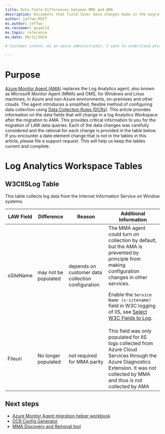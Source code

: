```yaml
---
title: Data Field Differences between MMA and AMA 
description: Documents that field lever data changes made in the migration.
author: jeffwo-MSFT
ms.author: jeffwo
ms.reviewer: guywild
ms.topic: reference
ms.date: 06/21/2024

# Customer intent: As an azure administrator, I want to understand which Log Analytics Workspace queries I may need to update after AMA migration.

---
```


# Purpose
[Azure Monitor Agent (AMA)](./agents-overview.md) replaces the Log Analytics agent, also known as Microsoft Monitor Agent (MMA) and OMS, for Windows and Linux machines, in Azure and non-Azure environments, on-premises and other clouds. The agent introduces a simplified, flexible method of configuring data collection using [Data Collection Rules (DCRs)](../essentials/data-collection-rule-overview.md). This article provides information on the data fields that will change in a log Analytics Workspace after the migration to AMA. This provides critical information to you for the migration of LAW data queries.
Each of the data changes was carefully considered and the rational for each change is provided in the table below.  If you encounter a date element change that is not in the tables in this article, please file a support request. This will help us keep the tables current and complete.
# Log Analytics Workspace Tables
## W3CIISLog Table
This table collects log data from the Internet Information Service on Window systems.

|LAW Field | Difference | Reason| Additional Information |
|---|---|---|---|
| sSiteName | may not be populated | depends on customer data collection configuration | The MMA agent could turn on collection by default, but the AMA is prevented by principle from making configuration changes in other services.<p>Enable the `Service Name (s-sitename)` field in W3C logging of IIS, see [Select W3C Fields to Log](/iis/manage/provisioning-and-managing-iis/configure-logging-in-iis#select-w3c-fields-to-log).|
| Fileuri | No longer populated | not required for MMA parity | This field was only populated for IIS logs collected from Azure Cloud Services through the Azure Diagnostics Extension. It was not collected by MMA and thus is not collected by AMA|


## Next steps
- [Azure Monitor Agent migration helper workbook](./azure-monitor-agent-migration-helper-workbook.md)
- [DCR Config Generator](./azure-monitor-agent-migration-data-collection-rule-generator.md)
- [MMA Discovery and Removal tool](/azure/azure-monitor/agents/azure-monitor-agent-mma-removal-tool?tabs=single-tenant%2Cdiscovery)

